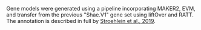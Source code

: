 [//]: # (Created by ./bin/manage_files.pl from ./species/Schistosoma_haematobium/PRJNA78265/Schistosoma_haematobium_PRJNA78265.annotation.html on Thu Jun 11 13:45:36 2020)
Gene models were generated using a pipeline incorporating MAKER2, EVM, and transfer from the previous "Shae.V1" gene set using liftOver and RATT. The annotation is described in full by [Stroehlein et al., 2019](https://pubmed.ncbi.nlm.nih.gov/31494670/).
